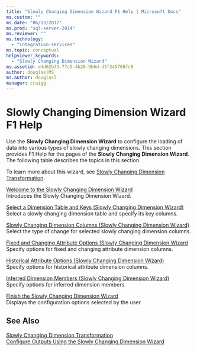 ```yaml
---
title: "Slowly Changing Dimension Wizard F1 Help | Microsoft Docs"
ms.custom: ""
ms.date: "06/13/2017"
ms.prod: "sql-server-2014"
ms.reviewer: ""
ms.technology: 
  - "integration-services"
ms.topic: conceptual
helpviewer_keywords: 
  - "Slowly Changing Dimension Wizard"
ms.assetid: e4d62b73-77c5-4b26-9b6d-d5f245768fc8
author: douglaslMS
ms.author: douglasl
manager: craigg
---
```

# Slowly Changing Dimension Wizard F1 Help
  Use the **Slowly Changing Dimension Wizard** to configure the loading of data into various types of slowly changing dimensions. This section provides F1 Help for the pages of the **Slowly Changing Dimension Wizard**. The following table describes the topics in this section.  
  
 To learn more about this wizard, see [Slowly Changing Dimension Transformation](slowly-changing-dimension-transformation.md).  
  
 [Welcome to the Slowly Changing Dimension Wizard](welcome-to-the-slowly-changing-dimension-wizard.md)  
 Introduces the Slowly Changing Dimension Wizard.  
  
 [Select a Dimension Table and Keys &#40;Slowly Changing Dimension Wizard&#41;](select-a-dimension-table-and-keys-slowly-changing-dimension-wizard.md)  
 Select a slowly changing dimension table and specify its key columns.  
  
 [Slowly Changing Dimension Columns &#40;Slowly Changing Dimension Wizard&#41;](slowly-changing-dimension-columns-slowly-changing-dimension-wizard.md)  
 Select the type of change for selected slowly changing dimension columns.  
  
 [Fixed and Changing Attribute Options &#40;Slowly Changing Dimension Wizard](fixed-and-changing-attribute-options-slowly-changing-dimension-wizard.md)  
 Specify options for fixed and changing attribute dimension columns.  
  
 [Historical Attribute Options &#40;Slowly Changing Dimension Wizard&#41;](historical-attribute-options-slowly-changing-dimension-wizard.md)  
 Specify options for historical attribute dimension columns.  
  
 [Inferred Dimension Members &#40;Slowly Changing Dimension Wizard&#41;](inferred-dimension-members-slowly-changing-dimension-wizard.md)  
 Specify options for inferred dimension members.  
  
 [Finish the Slowly Changing Dimension Wizard](finish-the-slowly-changing-dimension-wizard.md)  
 Displays the configuration options selected by the user.  
  
## See Also  
 [Slowly Changing Dimension Transformation](slowly-changing-dimension-transformation.md)   
 [Configure Outputs Using the Slowly Changing Dimension Wizard](configure-outputs-using-the-slowly-changing-dimension-wizard.md)  
  
  
